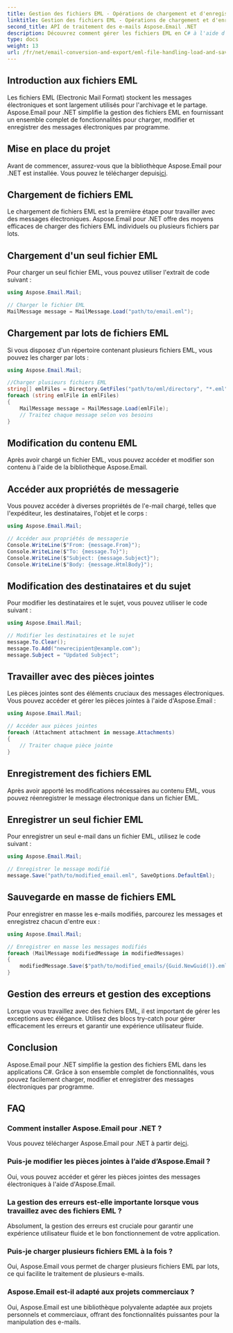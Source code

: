 ```yaml
---
title: Gestion des fichiers EML - Opérations de chargement et d'enregistrement en C#
linktitle: Gestion des fichiers EML - Opérations de chargement et d'enregistrement en C#
second_title: API de traitement des e-mails Aspose.Email .NET
description: Découvrez comment gérer les fichiers EML en C# à l'aide d'Aspose.Email pour .NET. Guide étape par étape avec des exemples de code pour charger, modifier et enregistrer des e-mails.
type: docs
weight: 13
url: /fr/net/email-conversion-and-export/eml-file-handling-load-and-save-operations-in-csharp/
---
```


## Introduction aux fichiers EML

Les fichiers EML (Electronic Mail Format) stockent les messages électroniques et sont largement utilisés pour l'archivage et le partage. Aspose.Email pour .NET simplifie la gestion des fichiers EML en fournissant un ensemble complet de fonctionnalités pour charger, modifier et enregistrer des messages électroniques par programme.

## Mise en place du projet

 Avant de commencer, assurez-vous que la bibliothèque Aspose.Email pour .NET est installée. Vous pouvez le télécharger depuis[ici](https://releases.aspose.com/email/net).

## Chargement de fichiers EML

Le chargement de fichiers EML est la première étape pour travailler avec des messages électroniques. Aspose.Email pour .NET offre des moyens efficaces de charger des fichiers EML individuels ou plusieurs fichiers par lots.

## Chargement d'un seul fichier EML

Pour charger un seul fichier EML, vous pouvez utiliser l'extrait de code suivant :

```csharp
using Aspose.Email.Mail;

// Charger le fichier EML
MailMessage message = MailMessage.Load("path/to/email.eml");
```

## Chargement par lots de fichiers EML

Si vous disposez d'un répertoire contenant plusieurs fichiers EML, vous pouvez les charger par lots :

```csharp
using Aspose.Email.Mail;

//Charger plusieurs fichiers EML
string[] emlFiles = Directory.GetFiles("path/to/eml/directory", "*.eml");
foreach (string emlFile in emlFiles)
{
    MailMessage message = MailMessage.Load(emlFile);
    // Traitez chaque message selon vos besoins
}
```

## Modification du contenu EML

Après avoir chargé un fichier EML, vous pouvez accéder et modifier son contenu à l'aide de la bibliothèque Aspose.Email.

## Accéder aux propriétés de messagerie

Vous pouvez accéder à diverses propriétés de l'e-mail chargé, telles que l'expéditeur, les destinataires, l'objet et le corps :

```csharp
using Aspose.Email.Mail;

// Accéder aux propriétés de messagerie
Console.WriteLine($"From: {message.From}");
Console.WriteLine($"To: {message.To}");
Console.WriteLine($"Subject: {message.Subject}");
Console.WriteLine($"Body: {message.HtmlBody}");
```

## Modification des destinataires et du sujet

Pour modifier les destinataires et le sujet, vous pouvez utiliser le code suivant :

```csharp
using Aspose.Email.Mail;

// Modifier les destinataires et le sujet
message.To.Clear();
message.To.Add("newrecipient@example.com");
message.Subject = "Updated Subject";
```

## Travailler avec des pièces jointes

Les pièces jointes sont des éléments cruciaux des messages électroniques. Vous pouvez accéder et gérer les pièces jointes à l'aide d'Aspose.Email :

```csharp
using Aspose.Email.Mail;

// Accéder aux pièces jointes
foreach (Attachment attachment in message.Attachments)
{
    // Traiter chaque pièce jointe
}
```

## Enregistrement des fichiers EML

Après avoir apporté les modifications nécessaires au contenu EML, vous pouvez réenregistrer le message électronique dans un fichier EML.

## Enregistrer un seul fichier EML

Pour enregistrer un seul e-mail dans un fichier EML, utilisez le code suivant :

```csharp
using Aspose.Email.Mail;

// Enregistrer le message modifié
message.Save("path/to/modified_email.eml", SaveOptions.DefaultEml);
```

## Sauvegarde en masse de fichiers EML

Pour enregistrer en masse les e-mails modifiés, parcourez les messages et enregistrez chacun d'entre eux :

```csharp
using Aspose.Email.Mail;

// Enregistrer en masse les messages modifiés
foreach (MailMessage modifiedMessage in modifiedMessages)
{
    modifiedMessage.Save($"path/to/modified_emails/{Guid.NewGuid()}.eml", SaveOptions.DefaultEml);
}
```

## Gestion des erreurs et gestion des exceptions

Lorsque vous travaillez avec des fichiers EML, il est important de gérer les exceptions avec élégance. Utilisez des blocs try-catch pour gérer efficacement les erreurs et garantir une expérience utilisateur fluide.

## Conclusion

Aspose.Email pour .NET simplifie la gestion des fichiers EML dans les applications C#. Grâce à son ensemble complet de fonctionnalités, vous pouvez facilement charger, modifier et enregistrer des messages électroniques par programme.

## FAQ

### Comment installer Aspose.Email pour .NET ?

 Vous pouvez télécharger Aspose.Email pour .NET à partir de[ici](https://releases.aspose.com/email/net).

### Puis-je modifier les pièces jointes à l’aide d’Aspose.Email ?

Oui, vous pouvez accéder et gérer les pièces jointes des messages électroniques à l'aide d'Aspose.Email.

### La gestion des erreurs est-elle importante lorsque vous travaillez avec des fichiers EML ?

Absolument, la gestion des erreurs est cruciale pour garantir une expérience utilisateur fluide et le bon fonctionnement de votre application.

### Puis-je charger plusieurs fichiers EML à la fois ?

Oui, Aspose.Email vous permet de charger plusieurs fichiers EML par lots, ce qui facilite le traitement de plusieurs e-mails.

### Aspose.Email est-il adapté aux projets commerciaux ?

Oui, Aspose.Email est une bibliothèque polyvalente adaptée aux projets personnels et commerciaux, offrant des fonctionnalités puissantes pour la manipulation des e-mails.